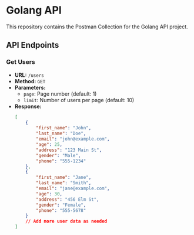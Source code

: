 # Golang API

This repository contains the Postman Collection for the Golang API project.

## API Endpoints

### Get Users

- **URL:** `/users`
- **Method:** `GET`
- **Parameters:**
  - `page`: Page number (default: 1)
  - `limit`: Number of users per page (default: 10)
- **Response:**
  ```json
  [
      {
          "first_name": "John",
          "last_name": "Doe",
          "email": "john@example.com",
          "age": 25,
          "address": "123 Main St",
          "gender": "Male",
          "phone": "555-1234"
      },
      {
          "first_name": "Jane",
          "last_name": "Smith",
          "email": "jane@example.com",
          "age": 30,
          "address": "456 Elm St",
          "gender": "Female",
          "phone": "555-5678"
      }
      // Add more user data as needed
  ]

